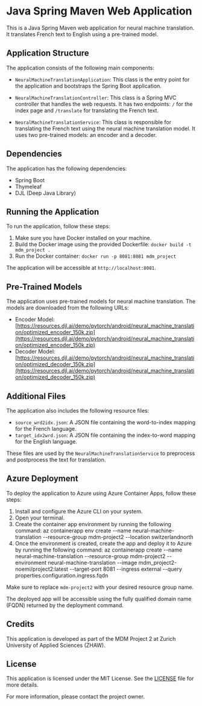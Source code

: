 # Java Spring Maven Web Application

This is a Java Spring Maven web application for neural machine translation. It translates French text to English using a pre-trained model.

## Application Structure

The application consists of the following main components:

- `NeuralMachineTranslationApplication`: This class is the entry point for the application and bootstraps the Spring Boot application.

- `NeuralMachineTranslationController`: This class is a Spring MVC controller that handles the web requests. It has two endpoints: `/` for the index page and `/translate` for translating the French text.

- `NeuralMachineTranslationService`: This class is responsible for translating the French text using the neural machine translation model. It uses two pre-trained models: an encoder and a decoder.

## Dependencies

The application has the following dependencies:

- Spring Boot
- Thymeleaf
- DJL (Deep Java Library)

## Running the Application

To run the application, follow these steps:

1. Make sure you have Docker installed on your machine.
2. Build the Docker image using the provided Dockerfile: `docker build -t mdm_project .`
3. Run the Docker container: `docker run -p 8081:8081 mdm_project`

The application will be accessible at `http://localhost:8081`.

## Pre-Trained Models

The application uses pre-trained models for neural machine translation. The models are downloaded from the following URLs:

- Encoder Model: [https://resources.djl.ai/demo/pytorch/android/neural_machine_translation/optimized_encoder_150k.zip](https://resources.djl.ai/demo/pytorch/android/neural_machine_translation/optimized_encoder_150k.zip)
- Decoder Model: [https://resources.djl.ai/demo/pytorch/android/neural_machine_translation/optimized_decoder_150k.zip](https://resources.djl.ai/demo/pytorch/android/neural_machine_translation/optimized_decoder_150k.zip)

## Additional Files

The application also includes the following resource files:

- `source_wrd2idx.json`: A JSON file containing the word-to-index mapping for the French language.
- `target_idx2wrd.json`: A JSON file containing the index-to-word mapping for the English language.

These files are used by the `NeuralMachineTranslationService` to preprocess and postprocess the text for translation.

## Azure Deployment

To deploy the application to Azure using Azure Container Apps, follow these steps:

1. Install and configure the Azure CLI on your system.
2. Open your terminal.
3. Create the container app environment by running the following command:
   az containerapp env create --name neural-machine-translation --resource-group mdm-project2 --location switzerlandnorth
4. Once the environment is created, create the app and deploy it to Azure by running the following command:
   az containerapp create --name neural-machine-translation --resource-group mdm-project2 --environment neural-machine-translation --image mdm_project2-noemi/project2:latest --target-port 8081 --ingress external --query properties.configuration.ingress.fqdn

Make sure to replace `mdm-project2` with your desired resource group name.

The deployed app will be accessible using the fully qualified domain name (FQDN) returned by the deployment command.

## Credits

This application is developed as part of the MDM Project 2 at Zurich University of Applied Sciences (ZHAW).

## License

This application is licensed under the MIT License. See the [LICENSE](LICENSE) file for more details.

For more information, please contact the project owner.


